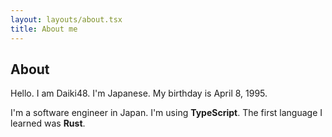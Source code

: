 ```yaml
---
layout: layouts/about.tsx
title: About me
---
```


## About

Hello. I am Daiki48. I'm Japanese. My birthday is April 8, 1995.

I'm a software engineer in Japan. I'm using **TypeScript**. The first language I learned was **Rust**.
